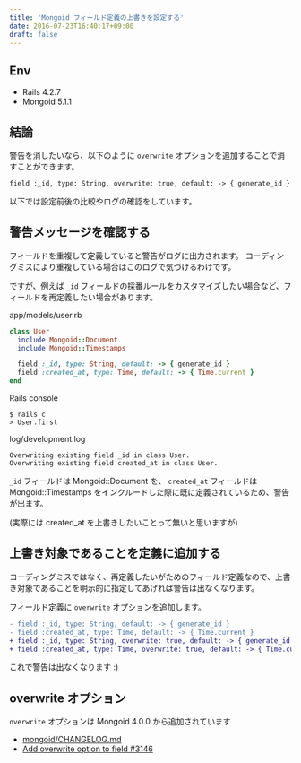 ```yaml
---
title: 'Mongoid フィールド定義の上書きを設定する'
date: 2016-07-23T16:40:17+09:00
draft: false
---
```


## Env

* Rails 4.2.7
* Mongoid 5.1.1

## 結論

警告を消したいなら、以下のように `overwrite` オプションを追加することで消すことができます。

```
field :_id, type: String, overwrite: true, default: -> { generate_id }
```

以下では設定前後の比較やログの確認をしています。

## 警告メッセージを確認する

フィールドを重複して定義していると警告がログに出力されます。
コーディングミスにより重複している場合はこのログで気づけるわけです。

ですが、例えば `_id` フィールドの採番ルールをカスタマイズしたい場合など、フィールドを再定義したい場合があります。

app/models/user.rb

```rb
class User
  include Mongoid::Document
  include Mongoid::Timestamps

  field :_id, type: String, default: -> { generate_id }
  field :created_at, type: Time, default: -> { Time.current }
end
```

Rails console

```
$ rails c
> User.first
```

log/development.log

```
Overwriting existing field _id in class User.
Overwriting existing field created_at in class User.
```

`_id` フィールドは Mongoid::Document を、 `created_at` フィールドは Mongoid::Timestamps
をインクルードした際に既に定義されているため、警告が出ます。

(実際には created_at を上書きしたいことって無いと思いますが)

## 上書き対象であることを定義に追加する

コーディングミスではなく、再定義したいがためのフィールド定義なので、上書き対象であることを明示的に指定してあげれば警告は出なくなります。

フィールド定義に `overwrite` オプションを追加します。

```diff
- field :_id, type: String, default: -> { generate_id }
- field :created_at, type: Time, default: -> { Time.current }
+ field :_id, type: String, overwrite: true, default: -> { generate_id }
+ field :created_at, type: Time, overwrite: true, default: -> { Time.current }
```

これで警告は出なくなります :)

## overwrite オプション

`overwrite` オプションは Mongoid 4.0.0 から追加されています

* [mongoid/CHANGELOG.md](https://github.com/mongodb/mongoid/blob/7199e4eee458b8b6777babcb02fc0f01b501d50c/CHANGELOG.md#400)
* [Add overwrite option to field #3146](https://github.com/mongodb/mongoid/pull/3146)
